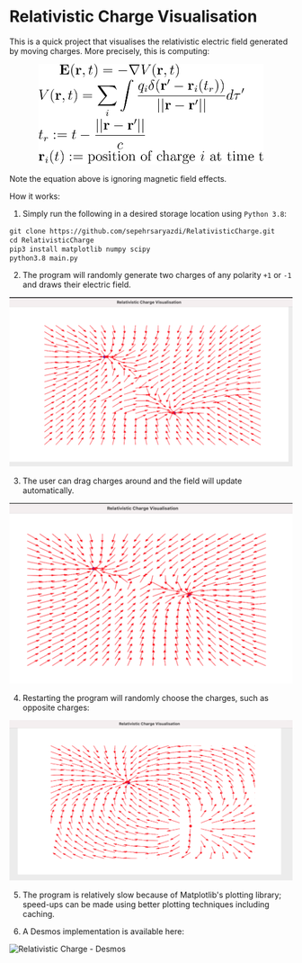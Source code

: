 # Relativistic Charge Visualisation

This is a quick project that visualises the relativistic electric field generated by moving charges. More precisely, this is computing:


<p align="center">
<img src="equation.png" width="400">
</p>


Note the equation above is ignoring magnetic field effects.

How it works:

1. Simply run the following in a desired storage location using `Python 3.8`:

```
git clone https://github.com/sepehrsaryazdi/RelativisticCharge.git
cd RelativisticCharge
pip3 install matplotlib numpy scipy
python3.8 main.py
```
2. The program will randomly generate two charges of any polarity `+1` or `-1` and draws their electric field.


![Electric Field During Update](screenshot.png)

3. The user can drag charges around and the field will update automatically.

![Charge Moved](screenshot2.png)

4. Restarting the program will randomly choose the charges, such as opposite charges:

![Opposite Polarity](screenshot3.png)


5. The program is relatively slow because of Matplotlib's plotting library; speed-ups can be made using better plotting techniques including caching.

6. A Desmos implementation is available here:

![Relativistic Charge - Desmos](https://www.desmos.com/calculator/7kmp2s1vg1)
